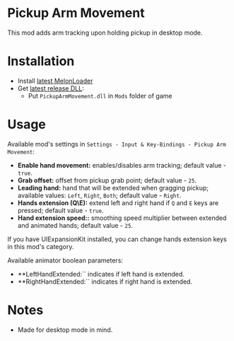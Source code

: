 # Pickup Arm Movement
This mod adds arm tracking upon holding pickup in desktop mode.

# Installation
* Install [latest MelonLoader](https://github.com/LavaGang/MelonLoader)
* Get [latest release DLL](../../../releases/latest):
  * Put `PickupArmMovement.dll` in `Mods` folder of game
  
# Usage
Available mod's settings in `Settings - Input & Key-Bindings - Pickup Arm Movement`:
* **Enable hand movement:** enables/disables arm tracking; default value - `true`.
* **Grab offset:** offset from pickup grab point; default value - `25`.
* **Leading hand:** hand that will be extended when gragging pickup; available values: `Left`, `Right`, `Both`; default value - `Right`.
* **Hands extension (Q\E):** extend left and right hand if `Q` and `E` keys are pressed; default value - `true`.
* **Hand extension speed::** smoothing speed multiplier between extended and animated hands; default value - `25`.

If you have UIExpansionKit installed, you can change hands extension keys in this mod's category.

Available animator boolean parameters:
* **LeftHandExtended:`` indicates if left hand is extended.
* **RightHandExtended:`` indicates if right hand is extended.

# Notes
* Made for desktop mode in mind.
